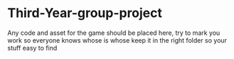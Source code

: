 # Third-Year-group-project
Any code and asset for the game should be placed here, try to mark you work so everyone knows whose is whose
keep it in the right folder so your stuff easy to find
